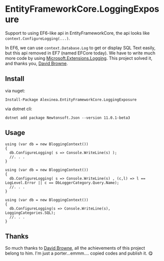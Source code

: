 # EntityFrameworkCore.LoggingExposure

Support to using EF6-like api in EntityFrameworkCore, the api looks like `context.ConfigureLogging(...)`.

In EF6, we can use `context.Database.Log` to get or display SQL Text easily, but this api removed in EF7 (named EFCore today). We have to write much more code by using [Microsoft.Extensions.Logging](https://docs.microsoft.com/en-us/ef/core/miscellaneous/logging). This project solved it, and thanks you, [David Browne](https://blogs.msdn.microsoft.com/dbrowne/2017/09/22/simple-logging-for-ef-core/).

## Install

via nuget:
```
Install-Package Alexinea.EntityFrameworkCore.LoggingExposure
```

via dotnet cli:
```
dotnet add package Newtonsoft.Json --version 11.0.1-beta3
```


## Usage

```
using (var db = new BloggingContext())
{
  db.ConfigureLogging( s => Console.WriteLine(s) );
  //. . .
}
```

```
using (var db = new BloggingContext())
{
  db.ConfigureLogging( s => Console.WriteLine(s) , (c,l) => l == LogLevel.Error || c == DbLoggerCategory.Query.Name);
  //. . .
}
```

```
using (var db = new BloggingContext())
{
  db.ConfigureLogging(s => Console.WriteLine(s), LoggingCategories.SQL);
  //. . .
}
```



## Thanks

So much thanks to [David Browne](https://blogs.msdn.microsoft.com/dbrowne/2017/09/22/simple-logging-for-ef-core/), all the achievements of this project belong to him. I'm just a porter...emmm.... copied codes and publish it. 😋
